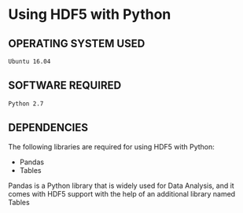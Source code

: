 # Using HDF5 with Python
## OPERATING SYSTEM USED
```
Ubuntu 16.04
```
## SOFTWARE REQUIRED
```
Python 2.7
```
## DEPENDENCIES
The following libraries are required for using HDF5 with Python:
* Pandas
* Tables

Pandas is a Python library that is widely used for Data Analysis, and it comes with HDF5 support with the help of an additional library named Tables
